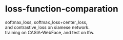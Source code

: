 # loss-function-comparation
softmax_loss, softmax_loss+center_loss,     
and contrastive_loss on siamese network.    
training on CASIA-WebFace, and test on lfw.
